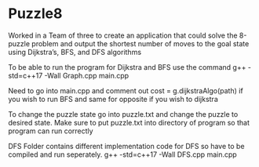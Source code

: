 # Puzzle8

Worked in a Team of three to create an application that could solve the 8-puzzle problem and output the shortest number of moves to the goal state using Dijkstra’s, BFS, and DFS algorithms

To be able to run the program for Dijkstra and BFS use the command 
g++ -std=c++17 -Wall Graph.cpp  main.cpp

Need to go into main.cpp and comment out cost = g.dijkstraAlgo(path) if you wish to run BFS and same for opposite if you wish to dijkstra

To change the puzzle state go into puzzle.txt and change the puzzle to desired state. Make sure to put puzzle.txt into directory of program so that program can run correctly

DFS Folder contains different implementation code for DFS so have to be compiled and run seperately.
g++ -std=c++17 -Wall DFS.cpp  main.cpp
